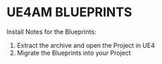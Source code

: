 # UE4AM BLUEPRINTS

Install Notes for the Blueprints:

1. Extract the archive and open the Project in UE4
2. Migrate the Blueprints into your Project

